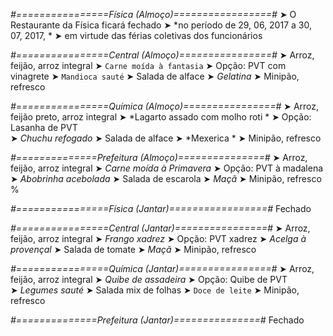 
*#================Física (Almoço)=================#*
➤ O Restaurante da Física ficará fechado 
➤ *no período de 29, 06, 2017 a 30, 07, 2017, *
➤ em virtude das férias coletivas dos funcionários

*#================Central (Almoço)================#*
➤ Arroz, feijão, arroz integral
➤ `Carne moída à fantasia`
➤ Opção: PVT com vinagrete
➤ `Mandioca sauté`
➤ Salada de alface
➤ *Gelatina*
➤ Minipão, refresco

*#================Química (Almoço)================#*
➤ Arroz, feijão preto, arroz integral
➤ *Lagarto assado com molho roti  *
➤ Opção: Lasanha de PVT  
➤ *Chuchu refogado*
➤ Salada de alface
➤ *Mexerica  *
➤ Minipão, refresco

*#==============Prefeitura (Almoço)===============#*
➤ Arroz, feijão, arroz integral 
➤ *Carne moída à Primavera*
➤ Opção: PVT à madalena
➤ *Abobrinha acebolada*
➤ Salada de escarola
➤ *Maçã*
➤ Minipão, refresco
%

*#================Física (Jantar)=================#*
Fechado

*#================Central (Jantar)================#*
➤ Arroz, feijão, arroz integral
➤ *Frango xadrez*
➤ Opção: PVT xadrez
➤ *Acelga à provençal*
➤ Salada de tomate
➤ *Maçã*
➤ Minipão, refresco

*#================Química (Jantar)================#*
➤ Arroz, feijão, arroz integral
➤ *Quibe de assadeira*
➤ Opção: Quibe de PVT  
➤ *Legumes sauté*
➤ Salada mix de folhas
➤ `Doce de leite`
➤ Minipão, refresco

*#==============Prefeitura (Jantar)===============#*
Fechado
